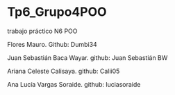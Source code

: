 # Tp6_Grupo4POO
trabajo práctico N6 POO

Flores Mauro. Github: Dumbi34

Juan Sebastián Baca Wayar. github: Juan Sebastián BW

Ariana Celeste Calisaya. github: Calii05

Ana Lucía Vargas Soraide. github: luciasoraide
